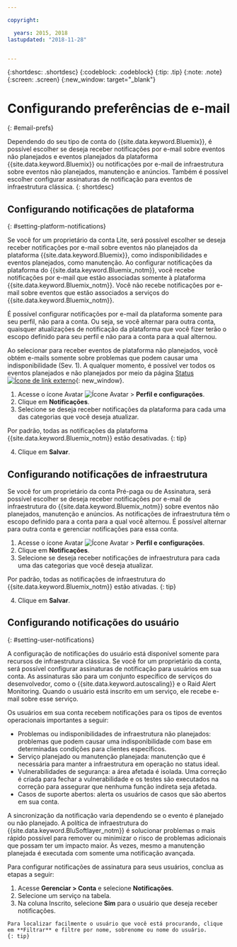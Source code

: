 ```yaml
---

copyright:

  years: 2015, 2018
lastupdated: "2018-11-28"


---
```


{:shortdesc: .shortdesc}
{:codeblock: .codeblock}
{:tip: .tip}
{:note: .note}
{:screen: .screen}
{:new_window: target="_blank"}


# Configurando preferências de e-mail
{: #email-prefs}

Dependendo do seu tipo de conta do {{site.data.keyword.Bluemix}}, é possível escolher se deseja receber notificações por e-mail sobre eventos não planejados e eventos planejados da plataforma {{site.data.keyword.Bluemix}} ou notificações por e-mail de infraestrutura sobre eventos não planejados, manutenção e anúncios. Também é possível escolher configurar assinaturas de notificação para eventos de infraestrutura clássica.
{: shortdesc}

## Configurando notificações de plataforma
{: #setting-platform-notifications}

Se você for um proprietário da conta Lite, será possível escolher se deseja receber notificações por e-mail sobre eventos não planejados da plataforma {{site.data.keyword.Bluemix}}, como indisponibilidades e eventos planejados, como manutenção. Ao configurar notificações da plataforma do {{site.data.keyword.Bluemix_notm}}, você recebe notificações por e-mail que estão associadas somente à plataforma {{site.data.keyword.Bluemix_notm}}. Você não recebe notificações por e-mail sobre eventos que estão associados a serviços do {{site.data.keyword.Bluemix_notm}}.

É possível configurar notificações por e-mail da plataforma somente para seu perfil, não para a conta. Ou seja, se você alternar para outra conta, quaisquer atualizações de notificação da plataforma que você fizer terão o escopo definido para seu perfil e não para a conta para a qual alternou.

Ao selecionar para receber eventos de plataforma não planejados, você obtém e-mails somente sobre problemas que podem causar uma indisponibilidade (Sev. 1). A qualquer momento, é possível ver todos os eventos planejados e não planejados por meio da página [Status ![Ícone de link externo](../icons/launch-glyph.svg "Ícone de link externo")](https://cloud.ibm.com/status){: new_window}.

1. Acesse o ícone Avatar ![Ícone Avatar](../icons/i-avatar-icon.svg) &gt; **Perfil e configurações**.
2. Clique em **Notificações**.
3. Selecione se deseja receber notificações da plataforma para cada uma das categorias que você deseja atualizar.

  Por padrão, todas as notificações da plataforma {{site.data.keyword.Bluemix_notm}} estão desativadas.
  {: tip}

4. Clique em **Salvar**.

## Configurando notificações de infraestrutura

Se você for um proprietário da conta Pré-paga ou de Assinatura, será possível escolher se deseja receber notificações por e-mail de infraestrutura do {{site.data.keyword.Bluemix_notm}} sobre eventos não planejados, manutenção e anúncios. As notificações de infraestrutura têm o escopo definido para a conta para a qual você alternou. É possível alternar para outra conta e gerenciar notificações para essa conta.

1. Acesse o ícone Avatar ![Ícone Avatar](../icons/i-avatar-icon.svg) &gt; **Perfil e configurações**.
2. Clique em **Notificações**.
3. Selecione se deseja receber notificações de infraestrutura para cada uma das categorias que você deseja atualizar.

  Por padrão, todas as notificações de infraestrutura do {{site.data.keyword.Bluemix_notm}} estão ativadas.
  {: tip}

4. Clique em **Salvar**.

## Configurando notificações do usuário
{: #setting-user-notifications}

A configuração de notificações do usuário está disponível somente para recursos de infraestrutura clássica. Se você for um proprietário da conta, será possível configurar assinaturas de notificação para usuários em sua conta. As assinaturas são para um conjunto específico de serviços do desenvolvedor, como o {{site.data.keyword.autoscaling}} e o Raid Alert Monitoring. Quando o usuário está inscrito em um serviço, ele recebe e-mail sobre esse serviço.  

Os usuários em sua conta recebem notificações para os tipos de eventos operacionais importantes a seguir:

  * Problemas ou indisponibilidades de infraestrutura não planejados: problemas que podem causar uma indisponibilidade com base em determinadas condições para clientes específicos.
  * Serviço planejado ou manutenção planejada: manutenção que é necessária para manter a infraestrutura em operação no status ideal.
  * Vulnerabilidades de segurança: a área afetada é isolada. Uma correção é criada para fechar a vulnerabilidade e os testes são executados na correção para assegurar que nenhuma função indireta seja afetada. 
  * Casos de suporte abertos: alerta os usuários de casos que são abertos em sua conta.

A sincronização da notificação varia dependendo se o evento é planejado ou não planejado. A política de infraestrutura do {{site.data.keyword.BluSoftlayer_notm}} é solucionar problemas o mais rápido possível para remover ou minimizar o risco de problemas adicionais que possam ter um impacto maior. Às vezes, mesmo a manutenção planejada é executada com somente uma notificação avançada.

Para configurar notificações de assinatura para seus usuários, conclua as etapas a seguir: 

  1. Acesse **Gerenciar > Conta** e selecione **Notificações**. 
  2. Selecione um serviço na tabela. 
  3. Na coluna Inscrito, selecione **Sim** para o usuário que deseja receber notificações. 

    Para localizar facilmente o usuário que você está procurando, clique em **Filtrar** e filtre por nome, sobrenome ou nome do usuário.
    {: tip}

